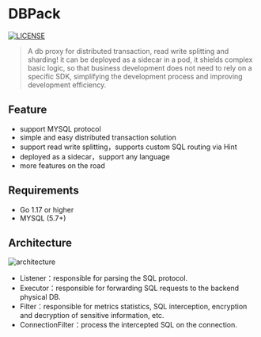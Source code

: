 # DBPack
[![LICENSE](https://img.shields.io/badge/license-Apache--2.0-blue.svg)](https://github.com/opentrx/seata-golang/blob/v2/LICENSE)


> A db proxy for distributed transaction, read write splitting and sharding! it can be deployed as a sidecar in a pod, it shields complex basic logic, so that business development does not need to rely on a specific SDK, simplifying the development process and improving development efficiency.


## Feature

+ support MYSQL protocol
+ simple and easy distributed transaction solution
+ support read write splitting，supports custom SQL routing via Hint
+ deployed as a sidecar，support any language
+ more features on the road

## Requirements

+ Go 1.17 or higher
+ MYSQL (5.7+)

## Architecture

![architecture](./images/sc_20220418101615.png)

+ Listener：responsible for parsing the SQL protocol.
+ Executor：responsible for forwarding SQL requests to the backend physical DB.
+ Filter：responsible for metrics statistics, SQL interception, encryption and decryption of sensitive information, etc.
+ ConnectionFilter：process the intercepted SQL on the connection.
